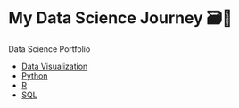# My Data Science Journey 🗃️🧭

Data Science Portfolio 

- [Data Visualization](https://github.com/MCDC172/DS-Journey/tree/main/Data-Visualization)
- [Python](https://github.com/MCDC172/DS-Journey/tree/main/Python)
- [R](https://github.com/MCDC172/DS-Journey/tree/main/R)
- [SQL](https://github.com/MCDC172/DS-Journey/tree/main/SQL)


